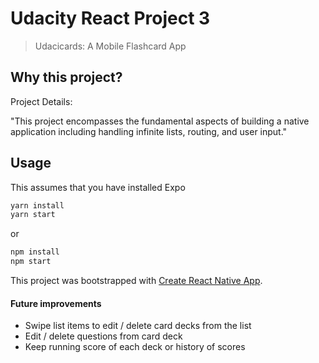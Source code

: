 # Udacity React Project 3
> Udacicards: A Mobile Flashcard App

## Why this project?

Project Details:

"This project encompasses the fundamental aspects of building a native application including handling infinite lists, routing, and user input."

## Usage

This assumes that you have installed Expo

```bash
yarn install
yarn start
```
or
```bash
npm install
npm start
```


This project was bootstrapped with [Create React Native App](https://github.com/react-community/create-react-native-app).



#### Future improvements

- Swipe list items to edit / delete card decks from the list
- Edit / delete questions from card deck
- Keep running score of each deck or history of scores